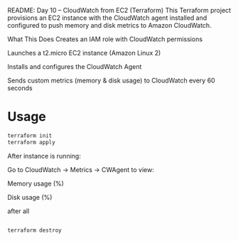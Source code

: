 README: Day 10 – CloudWatch from EC2 (Terraform)
This Terraform project provisions an EC2 instance with the CloudWatch agent installed and configured to push memory and disk metrics to Amazon CloudWatch.

What This Does
Creates an IAM role with CloudWatch permissions

Launches a t2.micro EC2 instance (Amazon Linux 2)

Installs and configures the CloudWatch Agent

Sends custom metrics (memory & disk usage) to CloudWatch every 60 seconds

# Usage

```bash
terraform init
terraform apply

```

After instance is running:

Go to CloudWatch → Metrics → CWAgent to view:

Memory usage (%)

Disk usage (%)

after all

```bash

terraform destroy